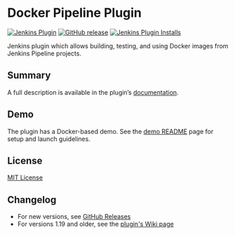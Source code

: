Docker Pipeline Plugin
=====================================

[![Jenkins Plugin](https://img.shields.io/jenkins/plugin/v/docker-workflow.svg)](https://plugins.jenkins.io/docker-workflow)
[![GitHub release](https://img.shields.io/github/release/jenkinsci/docker-workflow-plugin.svg?label=changelog)](https://github.com/jenkinsci/docker-workflow-plugin/releases/latest)
[![Jenkins Plugin Installs](https://img.shields.io/jenkins/plugin/i/docker-workflow.svg?color=blue)](https://plugins.jenkins.io/docker-workflow)

Jenkins plugin which allows building, testing, and using Docker images from Jenkins Pipeline projects.

Summary
---

A full description is available in the plugin’s [documentation](https://go.cloudbees.com/docs/plugins/docker-workflow/).

Demo
---
The plugin has a Docker-based demo. See the [demo README](demo/README.md) page for setup and launch guidelines.

License
---
[MIT License](http://opensource.org/licenses/MIT)

Changelog
---

* For new versions, see [GitHub Releases](https://github.com/jenkinsci/docker-workflow-plugin/releases)
* For versions 1.19 and older, see the [plugin's Wiki page](https://wiki.jenkins.io/display/JENKINS/Docker+Pipeline+Plugin)
